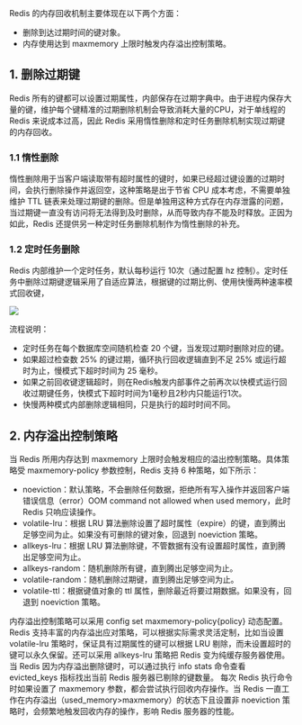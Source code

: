 

Redis 的内存回收机制主要体现在以下两个方面：
- 删除到达过期时间的键对象。
- 内存使用达到 maxmemory 上限时触发内存溢出控制策略。

## 1. 删除过期键

Redis 所有的键都可以设置过期属性，内部保存在过期字典中。由于进程内保存大量的键，维护每个键精准的过期删除机制会导致消耗大量的CPU，对于单线程的 Redis 来说成本过高，因此 Redis 采用惰性删除和定时任务删除机制实现过期键的内存回收。

### 1.1 惰性删除

惰性删除用于当客户端读取带有超时属性的键时，如果已经超过键设置的过期时间，会执行删除操作并返回空，这种策略是出于节省 CPU 成本考虑，不需要单独维护 TTL 链表来处理过期键的删除。但是单独用这种方式存在内存泄露的问题，当过期键一直没有访问将无法得到及时删除，从而导致内存不能及时释放。正因为如此，Redis 还提供另一种定时任务删除机制作为惰性删除的补充。

### 1.2 定时任务删除

Redis 内部维护一个定时任务，默认每秒运行 10次（通过配置 hz 控制）。定时任务中删除过期键逻辑采用了自适应算法，根据键的过期比例、使用快慢两种速率模式回收键，

![](1)

流程说明：
- 定时任务在每个数据库空间随机检查 20 个键，当发现过期时删除对应的键。
- 如果超过检查数 25% 的键过期，循环执行回收逻辑直到不足 25% 或运行超时为止，慢模式下超时时间为 25 毫秒。
- 如果之前回收键逻辑超时，则在Redis触发内部事件之前再次以快模式运行回收过期键任务，快模式下超时时间为1毫秒且2秒内只能运行1次。
- 快慢两种模式内部删除逻辑相同，只是执行的超时时间不同。

## 2. 内存溢出控制策略

当 Redis 所用内存达到 maxmemory 上限时会触发相应的溢出控制策略。具体策略受 maxmemory-policy 参数控制，Redis 支持 6 种策略，如下所示：
- noeviction：默认策略，不会删除任何数据，拒绝所有写入操作并返回客户端错误信息（error）OOM command not allowed when used memory，此时 Redis 只响应读操作。
- volatile-lru：根据 LRU 算法删除设置了超时属性（expire）的键，直到腾出足够空间为止。如果没有可删除的键对象，回退到 noeviction 策略。
- allkeys-lru：根据 LRU 算法删除键，不管数据有没有设置超时属性，直到腾出足够空间为止。
- allkeys-random：随机删除所有键，直到腾出足够空间为止。
- volatile-random：随机删除过期键，直到腾出足够空间为止。
- volatile-ttl：根据键值对象的 ttl 属性，删除最近将要过期数据。如果没有，回退到 noeviction 策略。

内存溢出控制策略可以采用 config set maxmemory-policy{policy} 动态配置。Redis 支持丰富的内存溢出应对策略，可以根据实际需求灵活定制，比如当设置 volatile-lru 策略时，保证具有过期属性的键可以根据 LRU 剔除，而未设置超时的键可以永久保留。还可以采用 allkeys-lru 策略把 Redis 变为纯缓存服务器使用。当 Redis 因为内存溢出删除键时，可以通过执行 info stats 命令查看 evicted_keys 指标找出当前 Redis 服务器已剔除的键数量。
每次 Redis 执行命令时如果设置了 maxmemory 参数，都会尝试执行回收内存操作。当 Redis 一直工作在内存溢出（used_memory>maxmemory）的状态下且设置非 noeviction 策略时，会频繁地触发回收内存的操作，影响 Redis 服务器的性能。

